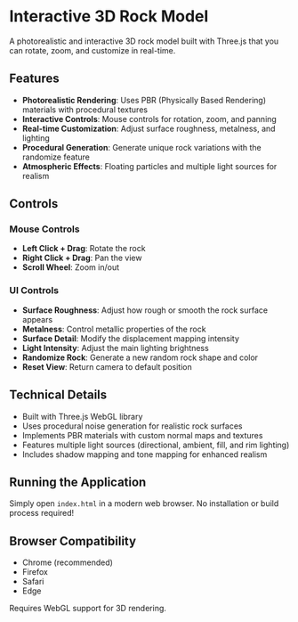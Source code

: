 # Interactive 3D Rock Model

A photorealistic and interactive 3D rock model built with Three.js that you can rotate, zoom, and customize in real-time.

## Features

- **Photorealistic Rendering**: Uses PBR (Physically Based Rendering) materials with procedural textures
- **Interactive Controls**: Mouse controls for rotation, zoom, and panning
- **Real-time Customization**: Adjust surface roughness, metalness, and lighting
- **Procedural Generation**: Generate unique rock variations with the randomize feature
- **Atmospheric Effects**: Floating particles and multiple light sources for realism

## Controls

### Mouse Controls
- **Left Click + Drag**: Rotate the rock
- **Right Click + Drag**: Pan the view
- **Scroll Wheel**: Zoom in/out

### UI Controls
- **Surface Roughness**: Adjust how rough or smooth the rock surface appears
- **Metalness**: Control metallic properties of the rock
- **Surface Detail**: Modify the displacement mapping intensity
- **Light Intensity**: Adjust the main lighting brightness
- **Randomize Rock**: Generate a new random rock shape and color
- **Reset View**: Return camera to default position

## Technical Details

- Built with Three.js WebGL library
- Uses procedural noise generation for realistic rock surfaces
- Implements PBR materials with custom normal maps and textures
- Features multiple light sources (directional, ambient, fill, and rim lighting)
- Includes shadow mapping and tone mapping for enhanced realism

## Running the Application

Simply open `index.html` in a modern web browser. No installation or build process required!

## Browser Compatibility

- Chrome (recommended)
- Firefox
- Safari
- Edge

Requires WebGL support for 3D rendering.
